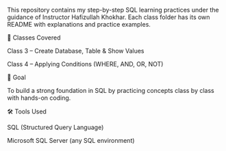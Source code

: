 This repository contains my step-by-step SQL learning practices under the guidance of Instructor Hafizullah Khokhar.
Each class folder has its own README with explanations and practice examples.

📂 Classes Covered

Class 3 – Create Database, Table & Show Values

Class 4 – Applying Conditions (WHERE, AND, OR, NOT)

🎯 Goal

To build a strong foundation in SQL by practicing concepts class by class with hands-on coding.

🛠️ Tools Used

SQL (Structured Query Language)

Microsoft SQL Server (any SQL environment)
